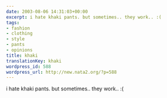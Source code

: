 ```yaml
---
date: 2003-08-06 14:31:03+00:00
excerpt: i hate khaki pants. but sometimes.. they work.. :(
tags:
- fashion
- clothing
- style
- pants
- opinions
title: khaki
translationKey: khaki
wordpress_id: 588
wordpress_url: http://new.nata2.org/?p=588
---
```


i hate khaki pants. but sometimes.. they work.. :(